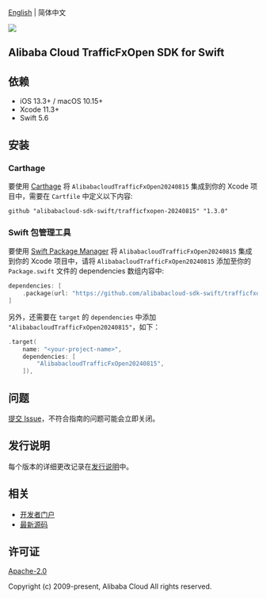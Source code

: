 [English](README.md) | 简体中文

![](https://aliyunsdk-pages.alicdn.com/icons/AlibabaCloud.svg)

## Alibaba Cloud TrafficFxOpen SDK for Swift

## 依赖

- iOS 13.3+ / macOS 10.15+
- Xcode 11.3+
- Swift 5.6

## 安装

### Carthage

要使用 [Carthage](https://github.com/Carthage/Carthage) 将 `AlibabacloudTrafficFxOpen20240815` 集成到你的 Xcode 项目中，需要在 `Cartfile` 中定义以下内容:

```ogdl
github "alibabacloud-sdk-swift/trafficfxopen-20240815" "1.3.0"
```

### Swift 包管理工具

要使用 [Swift Package Manager](https://swift.org/package-manager/) 将 `AlibabacloudTrafficFxOpen20240815` 集成到你的 Xcode 项目中，请将 `AlibabacloudTrafficFxOpen20240815` 添加至你的 `Package.swift` 文件的 dependencies 数组内容中:

```swift
dependencies: [
    .package(url: "https://github.com/alibabacloud-sdk-swift/trafficfxopen-20240815.git", from: "1.3.0")
]
```

另外，还需要在 `target` 的 `dependencies` 中添加 `"AlibabacloudTrafficFxOpen20240815"`，如下：

```swift
.target(
    name: "<your-project-name>",
    dependencies: [
        "AlibabacloudTrafficFxOpen20240815",
    ]),
```

## 问题

[提交 Issue](https://github.com/alibabacloud-sdk-swift/trafficfxopen-20240815/issues/new)，不符合指南的问题可能会立即关闭。

## 发行说明

每个版本的详细更改记录在[发行说明](./ChangeLog.txt)中。

## 相关

* [开发者门户](https://next.api.aliyun.com/home)
* [最新源码](https://github.com/alibabacloud-sdk-swift/trafficfxopen-20240815)

## 许可证

[Apache-2.0](http://www.apache.org/licenses/LICENSE-2.0)

Copyright (c) 2009-present, Alibaba Cloud All rights reserved.
